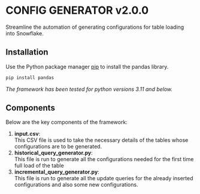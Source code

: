 # CONFIG GENERATOR v2.0.0

Streamline the automation of generating configurations for table loading into Snowflake.


## Installation
Use the Python package manager [pip](https://pip.pypa.io/en/stable/) to install the pandas library.
```bash
pip install pandas
```
_The framework has been tested for python versions 3.11 and below._
## Components
Below are the key components of the framework:
1. **input.csv**:<br>
This CSV file is used to take the necessary details of the tables whose configurations are to be generated.
2. **historical_query_generator.py**:<br>
   This file is run to generate all the configurations needed for the first time full load of the table
3. **incremental_query_generator.py**:<br>
   This file is run to generate all the update queries for the already inserted configurations and also some new configurations.
